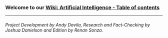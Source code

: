 ### Welcome to our [Wiki: Artificial Intelligence - Table of contents](https://github.com/balazodeldiablo/Software-Development-Tools---Assigment-2/blob/main/Artificial%20Intelligence%20-%20Wiki/Home.md)
------
###### *Project Development by Andy Davila, Research and Fact-Checking by Joshua Danielson and Edition by Renan Sonza.*
